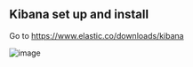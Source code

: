 ## Kibana set up and install


Go to https://www.elastic.co/downloads/kibana



![image](https://github.com/user-attachments/assets/6ed45719-335b-473c-951a-1b6dd47a65ec)

